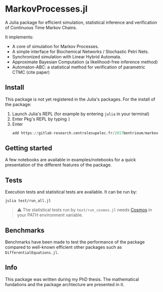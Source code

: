 
MarkovProcesses.jl 
==================

A Julia package for efficient simulation, statistical inference and verification of Continuous Time Markov Chains.

It implements:

* A core of simulation for Markov Processes.
* A simple interface for Biochemical Networks / Stochastic Petri Nets.
* Synchronized simulation with Linear Hybrid Automata.
* Approximate Bayesian Computation (a likelihood-free inference method)
* Automaton-ABC: a statistical method for verification of parametric CTMC (cite paper)

## Install

This package is not yet registered in the Julia's packages. For the install of the package:

1. Launch Julia's REPL (for example by entering `julia` in your terminal)
2. Enter Pkg's REPL by typing `]`
3. Enter
   ```julia
   add https://gitlab-research.centralesupelec.fr/2017bentrioum/markovprocesses.jl/
   ```

## Getting started 

A few notebooks are available in examples/notebooks for a quick presentation of the different features of the package.

## Tests

Execution tests and statistical tests are available. It can be run by:

`julia test/run_all.jl`

> :warning: The statistical tests run by `test/run_cosmos.jl` needs [Cosmos](http://cosmos.lacl.fr/) in your PATH environment variable.

## Benchmarks

Benchmarks have been made to test the performance of the package compared to well-known efficient other packages such as `DifferentialEquations.jl`.

## Info

This package was written during my PhD thesis. The mathematical fundations and the package archtecture are presented in it.


